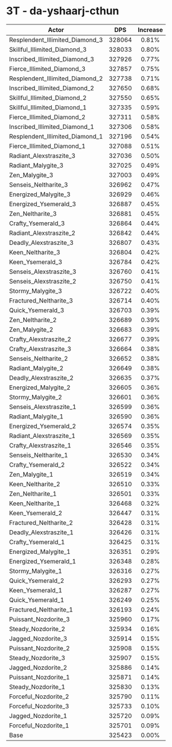 # 3T - da-yshaarj-cthun
| Actor | DPS | Increase |
|---|:---:|:---:|
|Resplendent_Illimited_Diamond_3|328064|0.81%|
|Skillful_Illimited_Diamond_3|328033|0.80%|
|Inscribed_Illimited_Diamond_3|327926|0.77%|
|Fierce_Illimited_Diamond_3|327857|0.75%|
|Resplendent_Illimited_Diamond_2|327738|0.71%|
|Inscribed_Illimited_Diamond_2|327650|0.68%|
|Skillful_Illimited_Diamond_2|327550|0.65%|
|Skillful_Illimited_Diamond_1|327335|0.59%|
|Fierce_Illimited_Diamond_2|327311|0.58%|
|Inscribed_Illimited_Diamond_1|327306|0.58%|
|Resplendent_Illimited_Diamond_1|327196|0.54%|
|Fierce_Illimited_Diamond_1|327088|0.51%|
|Radiant_Alexstraszite_3|327036|0.50%|
|Radiant_Malygite_3|327025|0.49%|
|Zen_Malygite_3|327003|0.49%|
|Senseis_Neltharite_3|326962|0.47%|
|Energized_Malygite_3|326929|0.46%|
|Energized_Ysemerald_3|326887|0.45%|
|Zen_Neltharite_3|326881|0.45%|
|Crafty_Ysemerald_3|326864|0.44%|
|Radiant_Alexstraszite_2|326842|0.44%|
|Deadly_Alexstraszite_3|326807|0.43%|
|Keen_Neltharite_3|326804|0.42%|
|Keen_Ysemerald_3|326784|0.42%|
|Senseis_Alexstraszite_3|326760|0.41%|
|Senseis_Alexstraszite_2|326750|0.41%|
|Stormy_Malygite_3|326722|0.40%|
|Fractured_Neltharite_3|326714|0.40%|
|Quick_Ysemerald_3|326703|0.39%|
|Zen_Neltharite_2|326689|0.39%|
|Zen_Malygite_2|326683|0.39%|
|Crafty_Alexstraszite_2|326677|0.39%|
|Crafty_Alexstraszite_3|326664|0.38%|
|Senseis_Neltharite_2|326652|0.38%|
|Radiant_Malygite_2|326649|0.38%|
|Deadly_Alexstraszite_2|326635|0.37%|
|Energized_Malygite_2|326605|0.36%|
|Stormy_Malygite_2|326601|0.36%|
|Senseis_Alexstraszite_1|326599|0.36%|
|Radiant_Malygite_1|326590|0.36%|
|Energized_Ysemerald_2|326574|0.35%|
|Radiant_Alexstraszite_1|326569|0.35%|
|Crafty_Alexstraszite_1|326546|0.35%|
|Senseis_Neltharite_1|326530|0.34%|
|Crafty_Ysemerald_2|326522|0.34%|
|Zen_Malygite_1|326519|0.34%|
|Keen_Neltharite_2|326510|0.33%|
|Zen_Neltharite_1|326501|0.33%|
|Keen_Neltharite_1|326468|0.32%|
|Keen_Ysemerald_2|326447|0.31%|
|Fractured_Neltharite_2|326428|0.31%|
|Deadly_Alexstraszite_1|326426|0.31%|
|Crafty_Ysemerald_1|326425|0.31%|
|Energized_Malygite_1|326351|0.29%|
|Energized_Ysemerald_1|326348|0.28%|
|Stormy_Malygite_1|326316|0.27%|
|Quick_Ysemerald_2|326293|0.27%|
|Keen_Ysemerald_1|326287|0.27%|
|Quick_Ysemerald_1|326249|0.25%|
|Fractured_Neltharite_1|326193|0.24%|
|Puissant_Nozdorite_3|325960|0.17%|
|Steady_Nozdorite_2|325934|0.16%|
|Jagged_Nozdorite_3|325914|0.15%|
|Puissant_Nozdorite_2|325908|0.15%|
|Steady_Nozdorite_3|325907|0.15%|
|Jagged_Nozdorite_2|325886|0.14%|
|Puissant_Nozdorite_1|325871|0.14%|
|Steady_Nozdorite_1|325830|0.13%|
|Forceful_Nozdorite_2|325790|0.11%|
|Forceful_Nozdorite_3|325733|0.10%|
|Jagged_Nozdorite_1|325720|0.09%|
|Forceful_Nozdorite_1|325701|0.09%|
|Base|325423|0.00%|
